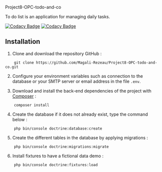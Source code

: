 Project8-OPC-todo-and-co


To do list is an application for managing daily tasks.

[![Codacy Badge](https://api.codacy.com/project/badge/Grade/01188f64715246d590308e05620e0881)](https://app.codacy.com/gh/Magali-Rezeau/Project8-OPC-todo-and-co?utm_source=github.com&utm_medium=referral&utm_content=Magali-Rezeau/Project8-OPC-todo-and-co&utm_campaign=Badge_Grade)
[![Codacy Badge](https://app.codacy.com/project/badge/Grade/96f87c9203134a9fb395def23527de46)](https://www.codacy.com/manual/Magali-Rezeau/Project8-OPC-todo-and-co/dashboard?utm_source=github.com&amp;utm_medium=referral&amp;utm_content=Magali-Rezeau/Project8-OPC-todo-and-co&amp;utm_campaign=Badge_Grade)

## Installation
1. Clone and download the repository GitHub :
```
    git clone https://github.com/Magali-Rezeau/Project8-OPC-todo-and-co.git
```
2. Configure your environment variables such as connection to the database or your SMTP server or email address in the file `.env`.

3. Download and install the back-end dependencies of the project with [Composer](https://getcomposer.org/download/) :
```
    composer install
```
4. Create the database if it does not already exist, type the command below :
```
    php bin/console doctrine:database:create
```
5. Create the different tables in the database by applying migrations :
```
    php bin/console doctrine:migrations:migrate
```
6. Install fixtures to have a fictional data demo :
```
    php bin/console doctrine:fixtures:load
```
